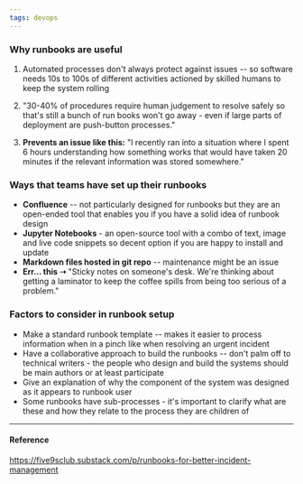 ```yaml
---
tags: devops
---
```


### Why runbooks are useful

1.  Automated processes don't always protect against issues -- so software needs 10s to 100s of different activities actioned by skilled humans to keep the system rolling

2.  "30-40% of procedures require human judgement to resolve safely so that's still a bunch of run books won't go away - even if large parts of deployment are push-button processes."

3.  **Prevents an issue like this:** "I recently ran into a situation where I spent 6 hours understanding how something works that would have taken 20 minutes if the relevant information was stored somewhere."

### Ways that teams have set up their runbooks

- **Confluence** -- not particularly designed for runbooks but they are an open-ended tool that enables you if you have a solid idea of runbook design
- **Jupyter Notebooks** - an open-source tool with a combo of text, image and live code snippets so decent option if you are happy to install and update
- **Markdown files hosted in git repo** -- maintenance might be an issue
- **Err… this ➝** "Sticky notes on someone's desk. We're thinking about getting a laminator to keep the coffee spills from being too serious of a problem."

### Factors to consider in runbook setup

- Make a standard runbook template -- makes it easier to process information when in a pinch like when resolving an urgent incident
- Have a collaborative approach to build the runbooks -- don't palm off to technical writers - the people who design and build the systems should be main authors or at least participate
- Give an explanation of why the component of the system was designed as it appears to runbook user
- Some runbooks have sub-processes - it's important to clarify what are these and how they relate to the process they are children of

---

#### Reference

https://five9sclub.substack.com/p/runbooks-for-better-incident-management
